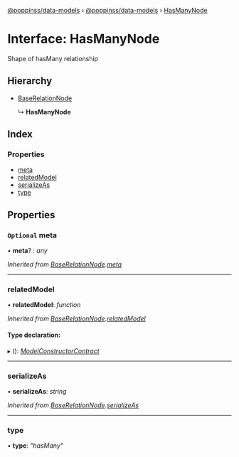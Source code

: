 [@poppinss/data-models](../README.md) › [@poppinss/data-models](../modules/_poppinss_data_models.md) › [HasManyNode](_poppinss_data_models.hasmanynode.md)

# Interface: HasManyNode

Shape of hasMany relationship

## Hierarchy

* [BaseRelationNode](_poppinss_data_models.baserelationnode.md)

  ↳ **HasManyNode**

## Index

### Properties

* [meta](_poppinss_data_models.hasmanynode.md#optional-meta)
* [relatedModel](_poppinss_data_models.hasmanynode.md#relatedmodel)
* [serializeAs](_poppinss_data_models.hasmanynode.md#serializeas)
* [type](_poppinss_data_models.hasmanynode.md#type)

## Properties

### `Optional` meta

• **meta**? : *any*

*Inherited from [BaseRelationNode](_poppinss_data_models.baserelationnode.md).[meta](_poppinss_data_models.baserelationnode.md#optional-meta)*

___

###  relatedModel

• **relatedModel**: *function*

*Inherited from [BaseRelationNode](_poppinss_data_models.baserelationnode.md).[relatedModel](_poppinss_data_models.baserelationnode.md#relatedmodel)*

#### Type declaration:

▸ (): *[ModelConstructorContract](_poppinss_data_models.modelconstructorcontract.md)*

___

###  serializeAs

• **serializeAs**: *string*

*Inherited from [BaseRelationNode](_poppinss_data_models.baserelationnode.md).[serializeAs](_poppinss_data_models.baserelationnode.md#serializeas)*

___

###  type

• **type**: *"hasMany"*
